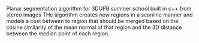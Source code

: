 ﻿Planar segmentation algorithm for 3DUPB summer school built in c++ from stereo images
THe algorithm creates new regions in a scanline manner and models a cost between to region that should be merged based on the cosine similarity of the mean normal of that region and the 3D distance between the median point of each region. 
